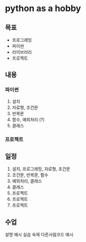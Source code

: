 # python as a hobby

## 목표
* 프로그래밍
* 파이썬
* 라이브러리
* 프로젝트 

## 내용
### 파이썬
1. 설치
2. 자료형, 조건문
4. 반복문
4. 함수, 예외처리 (?)
7. 클래스



### 프로젝트 


## 일정
1. 설치, 프로그래밍, 자료형, 조건문
2. 조건문, 반복문, 함수
3. 예외처리, 클래스 
4. 클래스
5. 프로젝트
6. 프로젝트
7. 프로젝트

## 수업 
설명
예시
실습
숙제
다른사람코드 예시

